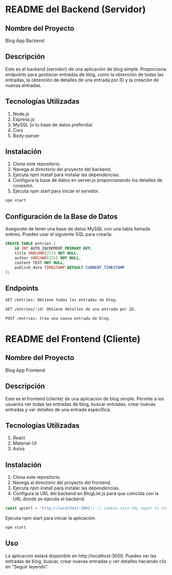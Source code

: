 # README del Backend (Servidor)

## Nombre del Proyecto
Blog App Backend

## Descripción
Este es el backend (servidor) de una aplicación de blog simple. Proporciona endpoints para gestionar entradas de blog, como la obtención de todas las entradas, la obtención de detalles de una entrada por ID y la creación de nuevas entradas.

## Tecnologías Utilizadas
1. Node.js
2. Express.js
3. MySQL (o tu base de datos preferida)
4. Cors
5. Body-parser

## Instalación
1. Clona este repositorio.
2. Navega al directorio del proyecto del backend.
3. Ejecuta npm install para instalar las dependencias.
4. Configura la base de datos en server.js proporcionando los detalles de conexión.
5. Ejecuta npm start para iniciar el servidor.

```bash
npm start
```

## Configuración de la Base de Datos
Asegúrate de tener una base de datos MySQL con una tabla llamada entries. Puedes usar el siguiente SQL para crearla:

```sql
CREATE TABLE entries (
    id INT AUTO_INCREMENT PRIMARY KEY,
    title VARCHAR(255) NOT NULL,
    author VARCHAR(255) NOT NULL,
    content TEXT NOT NULL,
    publish_date TIMESTAMP DEFAULT CURRENT_TIMESTAMP
);
```

## Endpoints
```bash
GET /entries: Obtiene todas las entradas de blog.
```
```bash
GET /entries/:id: Obtiene detalles de una entrada por ID.
```
```bash
POST /entries: Crea una nueva entrada de blog.
```

# README del Frontend (Cliente)

## Nombre del Proyecto
Blog App Frontend

## Descripción
Este es el frontend (cliente) de una aplicación de blog simple. Permite a los usuarios ver todas las entradas de blog, buscar entradas, crear nuevas entradas y ver detalles de una entrada específica.

## Tecnologías Utilizadas
1. React
2. Material-UI
3. Axios

## Instalación
1. Clona este repositorio.
2. Navega al directorio del proyecto del frontend.
3. Ejecuta npm install para instalar las dependencias.
4. Configura la URL del backend en BlogList.js para que coincida con la URL donde se ejecuta el backend.

```js
const apiUrl = 'http://localhost:3001'; // Cambia esta URL según la configuración de tu servidor backend
```

Ejecuta npm start para iniciar la aplicación.

```bash
npm start
```

## Uso
La aplicación estará disponible en http://localhost:3000.
Puedes ver las entradas de blog, buscar, crear nuevas entradas y ver detalles haciendo clic en "Seguir leyendo".